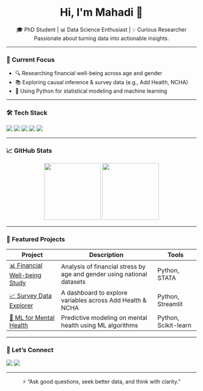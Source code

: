 <h1 align="center">Hi, I'm Mahadi 👋</h1>
<p align="center">
  🎓 PhD Student | 📊 Data Science Enthusiast | 💡 Curious Researcher<br>
  Passionate about turning data into actionable insights.
</p>

---

### 🚀 Current Focus

- 🔍 Researching financial well-being across age and gender
- 📚 Exploring causal inference & survey data (e.g., Add Health, NCHA)
- 🤖 Using Python for statistical modeling and machine learning

---

### 🛠️ Tech Stack

<p>
  <img src="https://img.shields.io/badge/Python-3776AB?style=flat&logo=python&logoColor=white" />
  <img src="https://img.shields.io/badge/R-276DC3?style=flat&logo=r&logoColor=white" />
  <img src="https://img.shields.io/badge/Stata-27408B?style=flat" />
  <img src="https://img.shields.io/badge/SQL-4479A1?style=flat&logo=postgresql&logoColor=white" />
  <img src="https://img.shields.io/badge/GitHub-181717?style=flat&logo=github&logoColor=white" />
</p>

---

### 📈 GitHub Stats

<p align="center">
  <img src="https://github-readme-stats.vercel.app/api?username=taniaakter&show_icons=true&theme=radical" height="150" />
  <img src="https://github-readme-stats.vercel.app/api/top-langs/?username=taniaakter&layout=compact&theme=radical" height="150" />
</p>

---

### 📌 Featured Projects

| Project | Description | Tools |
|--------|-------------|-------|
| [📊 Financial Well-being Study](https://github.com/taniaakter/financial-wellbeing) | Analysis of financial stress by age and gender using national datasets | Python, STATA |
| [📈 Survey Data Explorer](https://github.com/taniaakter/survey-explorer) | A dashboard to explore variables across Add Health & NCHA | Python, Streamlit |
| [🧠 ML for Mental Health](https://github.com/taniaakter/mental-health-ml) | Predictive modeling on mental health using ML algorithms | Python, Scikit-learn |

---

### 💬 Let’s Connect

<p>
  <a href="https://www.linkedin.com/in/taniaakter"><img src="https://img.shields.io/badge/LinkedIn-blue?style=flat&logo=linkedin&logoColor=white" /></a>
  <a href="mailto:taniaakter@email.com"><img src="https://img.shields.io/badge/Email-red?style=flat&logo=gmail&logoColor=white" /></a>
</p>

---

<p align="center">
  ⚡ “Ask good questions, seek better data, and think with clarity.”  
</p>
